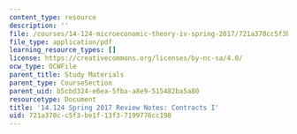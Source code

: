 ```yaml
---
content_type: resource
description: ''
file: /courses/14-124-microeconomic-theory-iv-spring-2017/721a370cc5f3be1f13f37199776cc198_MIT14_124S17_ReviewNotes.pdf
file_type: application/pdf
learning_resource_types: []
license: https://creativecommons.org/licenses/by-nc-sa/4.0/
ocw_type: OCWFile
parent_title: Study Materials
parent_type: CourseSection
parent_uid: b5cbd324-e6ea-5fba-a8e9-515482ba5a80
resourcetype: Document
title: '14.124 Spring 2017 Review Notes: Contracts I'
uid: 721a370c-c5f3-be1f-13f3-7199776cc198
---
```

